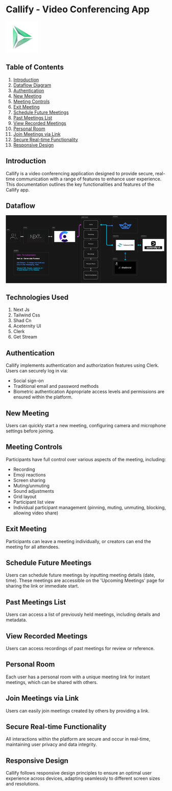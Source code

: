 # Callify - Video Conferencing App
<img src="https://github.com/Anish202020/callify-meet/blob/main/public/data/logo-removebg-preview.png" width="100" alt="accessibility text">

## Table of Contents
1. [﻿Introduction](https://#introduction)
2. [Dataflow Diagram](https://#dataflow)
3. [﻿Authentication](https://#authentication) 
4. [﻿New Meeting](https://#new-meeting) 
5. [﻿Meeting Controls](https://#meeting-controls) 
6. [﻿Exit Meeting](https://#exit-meeting) 
7. [﻿Schedule Future Meetings](https://#schedule-future-meetings) 
8. [﻿Past Meetings List](https://#past-meetings-list) 
9. [﻿View Recorded Meetings](https://#view-recorded-meetings) 
10. [﻿Personal Room](https://#personal-room) 
11. [﻿Join Meetings via Link](https://#join-meetings-via-link) 
12. [﻿Secure Real-time Functionality](https://#secure-real-time-functionality) 
13. [﻿Responsive Design](https://#responsive-design) 
## Introduction
Callify is a video conferencing application designed to provide secure, real-time communication with a range of features to enhance user experience. This documentation outlines the key functionalities and features of the Callify app.

## Dataflow
<img src="https://github.com/Anish202020/callify-meet/blob/main/public/data/diagram-export-10-2-2024-11_58_31-AM.png" alt="accessibility text">

## Technologies Used
1. Next Js
2. Tailwind Css
3. Shad Cn
4. Aceternity UI
5. Clerk
6. Get Stream

## Authentication
Callify implements authentication and authorization features using Clerk. Users can securely log in via:

- Social sign-on
- Traditional email and password methods
- Biometric authentication
Appropriate access levels and permissions are ensured within the platform.

## New Meeting
Users can quickly start a new meeting, configuring camera and microphone settings before joining.

## Meeting Controls
Participants have full control over various aspects of the meeting, including:

- Recording
- Emoji reactions
- Screen sharing
- Muting/unmuting
- Sound adjustments
- Grid layout
- Participant list view
- Individual participant management (pinning, muting, unmuting, blocking, allowing video share)
## Exit Meeting
Participants can leave a meeting individually, or creators can end the meeting for all attendees.

## Schedule Future Meetings
Users can schedule future meetings by inputting meeting details (date, time). These meetings are accessible on the 'Upcoming Meetings' page for sharing the link or immediate start.

## Past Meetings List
Users can access a list of previously held meetings, including details and metadata.

## View Recorded Meetings
Users can access recordings of past meetings for review or reference.

## Personal Room
Each user has a personal room with a unique meeting link for instant meetings, which can be shared with others.

## Join Meetings via Link
Users can easily join meetings created by others by providing a link.

## Secure Real-time Functionality
All interactions within the platform are secure and occur in real-time, maintaining user privacy and data integrity.

## Responsive Design
Callify follows responsive design principles to ensure an optimal user experience across devices, adapting seamlessly to different screen sizes and resolutions.



